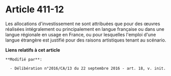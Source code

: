 # Article 411-12

Les allocations d'investissement ne sont attribuées que pour des œuvres  réalisées intégralement ou principalement en langue
française ou dans  une langue régionale en usage en France, ou pour lesquelles l'emploi  d'une langue étrangère est justifié
pour des raisons artistiques tenant  au scénario.

**Liens relatifs à cet article**

	**Modifié par**:

	  - Délibération n°2016/CA/13 du 22 septembre 2016 - art. 18, v. init.
